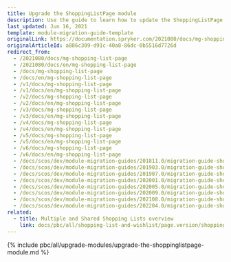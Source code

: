```yaml
---
title: Upgrade the ShoppingListPage module
description: Use the guide to learn how to update the ShoppingListPage module to a newer version.
last_updated: Jun 16, 2021
template: module-migration-guide-template
originalLink: https://documentation.spryker.com/2021080/docs/mg-shopping-list-page
originalArticleId: a886c309-d91c-40a8-86dc-0b5516d7726d
redirect_from:
  - /2021080/docs/mg-shopping-list-page
  - /2021080/docs/en/mg-shopping-list-page
  - /docs/mg-shopping-list-page
  - /docs/en/mg-shopping-list-page
  - /v1/docs/mg-shopping-list-page
  - /v1/docs/en/mg-shopping-list-page
  - /v2/docs/mg-shopping-list-page
  - /v2/docs/en/mg-shopping-list-page
  - /v3/docs/mg-shopping-list-page
  - /v3/docs/en/mg-shopping-list-page
  - /v4/docs/mg-shopping-list-page
  - /v4/docs/en/mg-shopping-list-page
  - /v5/docs/mg-shopping-list-page
  - /v5/docs/en/mg-shopping-list-page
  - /v6/docs/mg-shopping-list-page
  - /v6/docs/en/mg-shopping-list-page
  - /docs/scos/dev/module-migration-guides/201811.0/migration-guide-shoppinglistpage.html
  - /docs/scos/dev/module-migration-guides/201903.0/migration-guide-shoppinglistpage.html
  - /docs/scos/dev/module-migration-guides/201907.0/migration-guide-shoppinglistpage.html
  - /docs/scos/dev/module-migration-guides/202001.0/migration-guide-shoppinglistpage.html
  - /docs/scos/dev/module-migration-guides/202005.0/migration-guide-shoppinglistpage.html
  - /docs/scos/dev/module-migration-guides/202009.0/migration-guide-shoppinglistpage.html
  - /docs/scos/dev/module-migration-guides/202108.0/migration-guide-shoppinglistpage.html
  - /docs/scos/dev/module-migration-guides/202204.0/migration-guide-shoppinglistpage.html  
related:
  - title: Multiple and Shared Shopping Lists overview
    link: docs/pbc/all/shopping-list-and-wishlist/page.version/shopping-lists-feature-overview/shopping-lists-feature-overview.html
---
```


{% include pbc/all/upgrade-modules/upgrade-the-shoppinglistpage-module.md %} <!-- To edit, see /_includes/pbc/all/upgrade-modules/upgrade-the-shoppinglistpage-module.md -->

